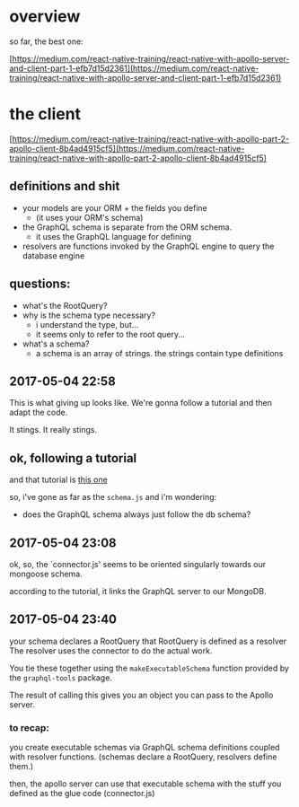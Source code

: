 # overview

so far, the best one:

[https://medium.com/react-native-training/react-native-with-apollo-server-and-client-part-1-efb7d15d2361](https://medium.com/react-native-training/react-native-with-apollo-server-and-client-part-1-efb7d15d2361)

# the client

[https://medium.com/react-native-training/react-native-with-apollo-part-2-apollo-client-8b4ad4915cf5](https://medium.com/react-native-training/react-native-with-apollo-part-2-apollo-client-8b4ad4915cf5)


## definitions and shit

- your models are your ORM + the fields you define
  - (it uses your ORM's schema)
- the GraphQL schema is separate from the ORM schema.
  - it uses the GraphQL language for defining 
- resolvers are functions invoked by the GraphQL engine to query the database engine

## questions:

- what's the RootQuery?
- why is the schema type necessary?
  - i understand the type, but...
  - it seems only to refer to the root query...
- what's a schema?
  - a schema is an array of strings. the strings contain type definitions




## 2017-05-04 22:58

This is what giving up looks like.
We're gonna follow a tutorial and then adapt the code.

It stings. It really stings.

## ok, following a tutorial

and that tutorial is [this one](https://medium.com/react-native-training/react-native-with-apollo-server-and-client-part-1-efb7d15d2361)

so, i've gone as far as the `schema.js` and i'm wondering:

- does the GraphQL schema always just follow the db schema?

## 2017-05-04 23:08

ok, so, the `connector.js' seems to be oriented singularly
towards our mongoose schema.

according to the tutorial, it links the GraphQL server to our MongoDB.

## 2017-05-04 23:40

your schema declares a RootQuery
that RootQuery is defined as a resolver
The resolver uses the connector to do the actual work.


You tie these together using the `makeExecutableSchema` function
provided by the `graphql-tools` package.

The result of calling this gives you an object you can pass to the Apollo server.


### to recap:

you create executable schemas via GraphQL schema definitions
coupled with resolver functions.
(schemas declare a RootQuery, resolvers define them.)

then, the apollo server can use that executable schema with the
stuff you defined as the glue code (connector.js)
